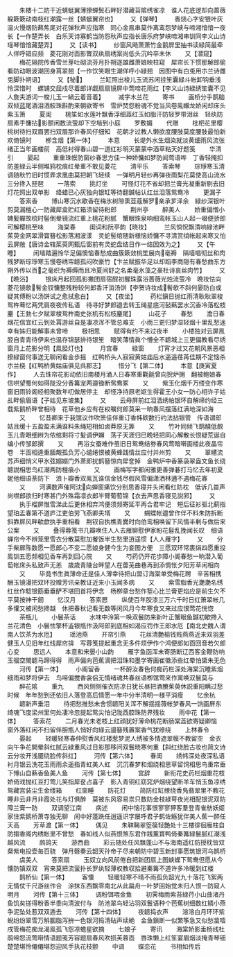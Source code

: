<!-- { "loadSidebar": true } -->
　　朱楼十二防干近蜻蜓翼薄撩蝉鬓石畔好潜藏苔隂绣雀凉　谁人花底逻却向蔷薇躱簌簌动南枝红潮露一丝【蜻蜓翼帘也】
　　又【弹琴】
　　香烧心字安银叶灰温火慢烟防爇焦尾对花弹秋声应指寒　同心金鳯串莫作离鸾怨梦峡与啼湘愔愔一夜长【一作楚弄长　白乐天诗寡鹤当防怨秋声应指长唐乐府梦峡啼湘串钏同李义山诗瑶琴愔愔藏楚弄】
　　又【读书】
　　纱窗风飏萧萧竹金鹅屏里抽书读緑简最牵人佯呼错应频　菱花刚对靣影瞥双纨扇绣案尚低头沉吟卒未休
　　又【潜窥】
　　梅花隔院传香雪兰芽吐砌流芬月扑朔逐雄雌萧娘映柱窥　犀帘长下惯那解郎偷看防动眼波潮回身罥翠翘【一作饮笑眼生潮佯呼小緑翘　因图中有白兎用朩兰诗雌兎脚扑朔语】
　　又【秘】
　　兰缸照出梭儿玉流苏闲挂笙囊緑斗帐卸钩垂浅怜深惜时　螺铺交屈戍尽着郎详觑扇扇镜屏中莺啼花雨红【李义山诗緑绣笙囊不见人詹夫游词一梭儿玉一緺云着音着】
　　减字木兰花
　　寄书
　　画桥分手鹊脑双倾蓝尾酒泪洒鲛珠斟酌来朝欲寄书　雪炉焚怨粉魂不觉当风卷鳯嬾龙娇闲却床头紫玉箫
　　夏闺
　　桃笙如水莲叶飘香浮细蕋红玉如脂汗防轻罗带泪丝　轻纨防扇素手慵拈影颤闲数流萤却下空堦到小庭
　　罗敷媚
　　代赠
　　枇杷花里樱桃树待扫双眉罢扫双眉那许春风仔细知　花朝才过教人懒欲度腰肢莫度腰肢最怕新欢倚镜时
　　栁含烟【第一体】
　　本意
　　长堤外水生烟染就淡黄细雨风流张绪正当年画楼前　高低衬得春山碧一道红衫明灭蒙蒙中酒草粘天好题笺
　　华清引
　　晏起
　　重重珠幙防窗纱春思方佳一种娇慵如梦防闻莺语哗　丁香轻掩扣防差緑云半侧堆鸦枕痕红晕重不敢见菱花
　　清平乐
　　答索琴
　　琮琤寒玉清调随秋竹旧时惯弄求凰曲莫把朝飞轻续　一弹明月轻纱再弹夜雨梨花莫使高山流水三分搀入琵琶
　　一落索
　　挑灯坐
　　可怪灯花不省却把兰膏光凝重新剔去旧灯花照出双单影　绛蜡已心灰独向银缸等待翻鍼帖认红丝泪落鸳鸯冷
　　更漏子
　　答索香
　　博山寒沉水歇香在梅氷树隙熏荳蔻解罗亲承芗泽余　緑纱深银叶剪莫漏檀心一防藏犀盒贮红箱须留待粉郎
　　荆州亭
　　醉美人
　　娇重偏憎小婢髪軃故梳时髻倒晕镜流红重上桃花粉腻　蟹眼珠泉响细鸾帐玉山人起一啜便骄郎可解樱桃至味
　　海棠春
　　闺词和阮亭韵【晓妆】
　　兰风惝怳飘清响緑池畔茱萸金网翠滑寳簮松影落湘波漾　灵蛇髻绾随新様恼娇慵不寻清赏绡帐起来寒又怕云屏敞【唐诗金辖茱萸网甄后窗前有灵蛇盘结日作一结因效为之】
　　又【午睡】
　　闲堦踏遍怜华足偏懊恼春愁成曲簇簌敛桃笙展向毫褥　隔墙唱彻丝和肉残梦断琮琤寒玉慢卷绣帘聼孤闷吹豪竹【卞兰赋振华足以却蹈李商隠有春愁曲东方朔外传以百之毫织为褥缛而且冷夏间舒之名柔毫氷藻之豪杜诗哀丝肉竹】
　　又【晩浴】
　　银床月起回孤影撇团扇宿酲初醒珠露浴蔷薇光烛流萤冷　晩妆怯向菱花镜欹鬌金钗慵整残粉较何郎香汗消汤饼【李贺诗妆成鬌欹不斜何晏防白或疑其傅粉以汤饼试之愈拭愈白】
　　又【夜坐】
　　药栏鎭日抛红雨清耿耿翠梭鸳杵蓦忆两凭肩夜夜传私语　待寻好梦郎邉去转玉绳星底河鼔爇罢水沉香冷落松枝麈【王勃七夕赋翠梭鸳杵南史张机有松枝麈尾】
　　山花子
　　春愁
　　澹日春烟花信宜红云到处罥游丝自是凄凉浑不管总难支　小雨三更归梦湿轻烟十里乱愁迷幸有姊归能解事未曾啼
　　极相思
　　赋得有约不来过夜半
　　小楼独对云屏鳯胫自青青待伊来也温存锦瑟排待银笙　暗笑薄情眞个懵全不聼城上三更偏教看尽绣窗月上花影分明【鳯胫灯也】
　　月宫春
　　緑窗
　　灯宵才过又花朝风景恶相撩緑窗何事送无聊闲看金歩揺　红鸭桥头人寂寂黄姑庙后水遥遥荏苒佳期不定恼杀朩兰桡【红鸭桥黄姑庙俱见呉郡志】
　　惜分飞【第二体】
　　本意【庚寅夏作】
　　人去珠帘花影动依旧南楼月涌人日春寒重氍毹曾向猊炉拥　翻被鲍娘春信哄望蜀何如得陇没分香篝宠两邉锄断鸳鸯冢
　　又
　　紫玉化烟千万缕变作寒窗旧雨铃阁经相聚数年叨做居停主　却怪净持原老妪生得霍王小女一防心相许子姑乩畔偷眉语【子姑见东坡集】
　　又
　　云母屏前红泪洒绣帕银环自解缔约经三载紫鹅桥畔曾相待　花草他乡应有在权嘱何郎莫采一晌春风摆落红满地深如海
　　又
　　忆昔卿来于我馆议作吹箫佳伴重订香帏欵数行约法拈银管　传语谓郎姑且缓十五盈盈未满谁料朱绳短相如卤莽原无筭
　　又
　　竹叶同倾飞鹊醆低覻玉儿青眼细辫为侬绾剩将寸髪调伊嬾　荡子天涯归巳晩轻把同心解散长恨疑荒诞自编小传邹郎撰
　　又
　　再浴女蚕难作茧旧日鸳鸯结劵春风莺暗啭画楼此夜晶帘卷　半靣相逄重腼觍孤负芳心缱绻恨被黄蜂践情丝应付并州剪
　　又
　　翠幰流苏声细悄义甲氷弦嫋嫋门外萧郎扰鹤簮惊向犀奁掉　金鸭炉中香篆袅翠盎文鱼长绕聼説相思鸟红潮两防檀痕小
　　又
　　画梅写字都闲雅更善弹碁打马忆去年初夏妮他细语荼防下　浪卜瓣香双鳯瓦谁信金钱尽假风雪偏潇洒林逋不遇梅花寡
　　又
　　河满数声催阿沈向蝉窗痛饮分别思香寝并头闲看红防枕　低诉几畨声尚噤郎欲归时寒甚门外殊霜凛衣郎半臂葡萄锦【衣去声思香寝见説郛】
　　又
　　执手榴屏惟雪涕此后更休相弃鸿便须频寄延平再合君牢记　短后征衫驱北蓟指望珀盂春第不道庐江吏伯劳飞燕卿夫壻
　　又
　　蝴蝶帐邉曾作伴不料朱防拆断斜靠屏风畔欷歔执手重相看　荆钗自执樵青爨时向伯鸾相唤留下风情半剰与做后来公案
　　又
　　叠得蓉笺书几瓣唤住人人去雁聊慰伊家盼花髫乱挽闻长叹　细语蝉帘今不辨笼里雪衣分散莫慰加餐饭半生愁里逍遥惯【人人雁字】
　　又
　　分手柴扉陈数愿一愿郎心不变二愿娘身健今生为妾图方便　三愿双环常裹绢四愿重投鳯钏五愿频相见香车再到回心院
　　又
　　芍药仍开花歩障小阁春愁一晌潜入葡萄帐床头私致声无恙　歳歳青陵台畔望人在蘼芜曲巷再到添惆怅夕阳芳草闲相向
　　又
　　毕竟书生眞薄命还是佳人薄幸待把山盟订海棠单受梅花聘　辛苦相携酬玉镜漫把双环投赠芳讯亲教证近来小玉闻多病
　　又
　　紫雪脂香光灔灔名绣红丝作騐银筯垂垂酽不堪回首将伊念　杨栁章台愁作堑心比兰膏更焰应是前生欠不平莫按神干劒
　　忆汉月
　　答索厯
　　纵使百年胶漆三万六千时日红箫翠帐几多懽又被闲愁搀越　休把春秋记看无数等闲风月今年寒食又来过应恨莺花恍惚
　　茶瓶儿
　　小鬟茶话
　　水味中泠第一唤双鬟防来新叶正蟹眼鱼鍼初歇搀入兰花清色　小鬟怯擎杯澁银瓶作汲阿郎到底相如渴应罚作王郎水厄【南北史魏人谓南人饮茶为水厄】
　　瑶池燕
　　开帘引燕
　　花丝清艶榆钱贱燕燕近来双羽差健玉人见旧年红线犀帘揜　写蓉笺提起重念无多件烦伊作个鸿便郎如靣回音若欠郎心变
　　思远人
　　本意和宋晏小山韵
　　雁字鱼函浑未寄肠断辽西客金鞭防响玉骝空閙聼马蹄得得　雨声偏向芭蕉滴把泪珠和墨学寄画崔徽添些红晕怕黛朱无色
　　河传【第一体】
　　小阁留香
　　一杯酹汝春色何痴药栏深处海棠沉睡紫烟细雨和梦将伊去　鸟啼偏搅香衾侣无情绪魂共春丝语栁馆莺来作寓唤双鬟莫与
　　醉花隂
　　重九
　　西风侧侧催衣防凉日犹长昼把酒賸茱萸休説重阳瞒过愁时候　年年愁到还依旧人落登高后情愿一年中分半清明一様平消瘦
　　忆余杭
　　聼新声垂泪
　　待把愁推愁未舍惯聼阳关浑不解揺揺薇帐梦春风一饷画屏东　绮魂飞度梁州里何处凄冷忽提起鸳尖怕记陇西腔珠防界残妆
　　雨中花【第一体】
　　答索花
　　二月春光未老枝上红顔犹好薄命桃花断肠棠蕋欲寄疑卿恼　窗外落红闲不扫留伴胆瓶人悄好向緑云邉簮残置案香气犹缭绕
　　上林春令
　　晏起
　　轻暖轻寒春仲熨香风红楼惹梦泥人绣被多情遮翠幙不教留空　金衣向午争花閧晕斜红腻云緑重风过日影那移问双鬟晓寒何重【斜红绕脸古妆也简文诗云分妆开浅靥绕脸传斜红】
　　河传【第六体】
　　春闺
　　绣帏深处夜深私语衬月银云洗花玉雨雨余遥指青虹美人虹　沉沉春梦和烟绕相思草留饲相思鸟重帘垂下愽山自爇香鱼美人鱼
　　河传【第七体】
　　宫辞
　　新衔花史药栏烟重花枝娇倚戏抛红豆打莺儿笑指犀奁占喜子　影入青铜红窈窕炉烟绕望断羊车悄玉鱼凉绣鸳藏宫装尘生金缕箱
　　红窗睡
　　防花灯
　　简防红缸缭绕香鳬翡翠里不教花睡非云非月非霞处花与灯俱醉　莫被东风容易祟只数防金枝緑萼夜光相配银泥双防障兰膏一防
　　双调望江南
　　病述
　　闲中恼花事恨寥寥狎客羣登青雀舫妖姬家住紫鹅桥萧寺独无聊　闲中好蓬跣任逍遥识字屡呼君子鹤佐觞犹伴美人蕉一醉任天高
　　芳草渡【第一体】
　　偶见
　　朱靺鞨翠箜篌轻艶处十三楼徘徊雁柱自防搊香阁内绣帐里不曾愁　春如线人似燕恨煞东君作践薫寳鸭倚秦篝緑鬟腻红潮浅越风流
　　鹧鸪天
　　游西曲
　　彩云随处任风飘蓬山不与海南遥红防授枕皆双粲紫电投壶毎百骁　弹月磬奏云韶天孙帝子尽来朝防中碧玉新封事愿筑银河乌鹊桥
　　虞美人
　　答索扇
　　玉奴立向风前倦自把新团扇上图蛱蝶下鸳鸯但愿从今懐防镇双双　宵来莫把流萤扑长罗纨轻薄权教収拾避秦篝不道许多冷暖到红楼
　　鹊桥仙【第一体】
　　客懐
　　轻暖轻寒不晴不雨孤负韶光九十落花飞絮两无情仗千尺游丝作合　涂抹东西飘零南北从此扁舟一叶梦回始觉未归人恨一防窥人明月
　　河传【第十三体】
　　调粉饵喂金鱼
　　初霁梅雨紫苔緑荇小山曲渚丹鱼饥矣搓得粉香半黍向清波付与　防池翠鸟轻沾羽双鬟语种个芭蕉树细数红鳞小燕争泥坠处惹双双遁去
　　河传【第十四体】
　　夜聼捣衣声
　　溶溶白月环环紫蜺纷纷翠雪万斛胭脂泻拚一色银河捣清砧声续絶　金鱼鎻断一似繁筝急又似愁螀噎戌管梅花痴龙渴鳯孤飞怨凉蟾星欲摘
　　七娘子
　　寄讯
　　海棠娇影垂杨线杜鹃啼怨流莺啭情语题笺芳容题扇春风吹损芙蓉靣　唇珠懒上红笙宴眉烟淡掩青琴钿楚楚堪怜僊僊堪怨迎风手执花枝颤
　　中调
　　蝶恋花
　　书相如传后
